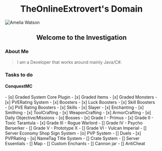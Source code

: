 <h1 align="center">TheOnlineExtrovert's Domain</h1>

![Amelia Watson](https://images.wallpapersden.com/image/download/watson-amelia-virtual-youtuber_bGlqZ2yUmZqaraWkpJRnaWVlrWZnZWU.jpg)

<h2 align="center">Welcome to the Investigation</h2>

<h3 align="left">About Me</h3>

> I am a Developer that works around mainly Java/C#.

<h3 align="left">Tasks to do</h3>

<h4 align="left">ConquestMC</h4>
- [o] Graded System Core Plugin
  - [x] Graded Items
  - [x] Graded Monsters
  - [x] PVERating System
  - [x] Boosters
    - [x] Luck Boosters
    - [x] Skill Boosters
    - [x] PVE Rating Boosters  
  - [x] Skills
    - [x] Slayer
    - [x] Enchanting
    - [x] Smithing
    - [x] ToolCrafting
    - [x] WeaponCrafting
    - [x] ArmorCrafting
  - [o] Daily Objective/Missions
  - [o] Bosses
    - [x] Grade I - Primus
    - [x] Grade II - Toxic Tarantula
    - [x] Grade III - Rogue Warlord
    - [] Grade IV - Psycho Berserker
    - [] Grade V - Prototype X
    - [] Grade VI - Vulcan Imperial
  - [] Server Economy Shop Sign System
  - [o] PVP System
    - [] Duels
    - [x] PVPRating
  - [o] NameTag Title System
- [] Crate System
- [] Server Essentials
- [] Map
- [] Custom Enchants
- [] Cannon jar
- [] AntiCheat
